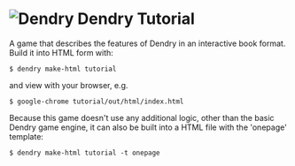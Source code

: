 ![Dendry](http://dendry.org/img/logo_64.png) Dendry Tutorial
======

A game that describes the features of Dendry in an interactive book
format. Build it into HTML form with:

    $ dendry make-html tutorial

and view with your browser, e.g.

    $ google-chrome tutorial/out/html/index.html

Because this game doesn't use any additional logic, other than the basic
Dendry game engine, it can also be built into a HTML file with the 'onepage'
template:

    $ dendry make-html tutorial -t onepage